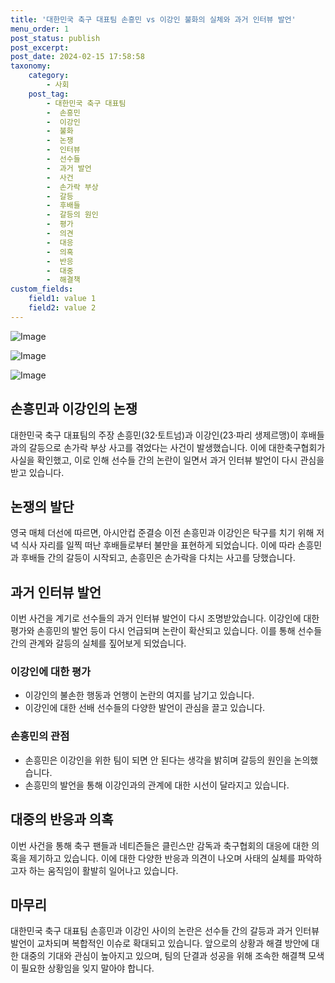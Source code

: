 ```yaml
---
title: '대한민국 축구 대표팀 손흥민 vs 이강인 불화의 실체와 과거 인터뷰 발언'
menu_order: 1
post_status: publish
post_excerpt: 
post_date: 2024-02-15 17:58:58
taxonomy:
    category:
        - 사회
    post_tag:
        - 대한민국 축구 대표팀
        -  손흥민
        -  이강인
        -  불화
        -  논쟁
        -  인터뷰
        -  선수들
        -  과거 발언
        -  사건
        -  손가락 부상
        -  갈등
        -  후배들
        -  갈등의 원인
        -  평가
        -  의견
        -  대응
        -  의혹
        -  반응
        -  대중
        -  해결책
custom_fields:
    field1: value 1
    field2: value 2
---
```


![Image](https://imgnews.pstatic.net/image/023/2024/02/14/0003816634_001_20240214171207040.jpg?type=w647)

![Image](https://imgnews.pstatic.net/image/023/2024/02/14/0003816634_002_20240214171207075.jpg?type=w647)

![Image](https://imgnews.pstatic.net/image/023/2024/02/14/0003816634_003_20240214171207113.JPG?type=w647)

## 손흥민과 이강인의 논쟁
대한민국 축구 대표팀의 주장 손흥민(32·토트넘)과 이강인(23·파리 생제르맹)이 후배들과의 갈등으로 손가락 부상 사고를 겪었다는 사건이 발생했습니다. 이에 대한축구협회가 사실을 확인했고, 이로 인해 선수들 간의 논란이 일면서 과거 인터뷰 발언이 다시 관심을 받고 있습니다.
## 논쟁의 발단
영국 매체 더선에 따르면, 아시안컵 준결승 이전 손흥민과 이강인은 탁구를 치기 위해 저녁 식사 자리를 일찍 떠난 후배들로부터 불만을 표현하게 되었습니다. 이에 따라 손흥민과 후배들 간의 갈등이 시작되고, 손흥민은 손가락을 다치는 사고를 당했습니다.
## 과거 인터뷰 발언
이번 사건을 계기로 선수들의 과거 인터뷰 발언이 다시 조명받았습니다. 이강인에 대한 평가와 손흥민의 발언 등이 다시 언급되며 논란이 확산되고 있습니다. 이를 통해 선수들 간의 관계와 갈등의 실체를 짚어보게 되었습니다.
### 이강인에 대한 평가
- 이강인의 불손한 행동과 언행이 논란의 여지를 남기고 있습니다.
- 이강인에 대한 선배 선수들의 다양한 발언이 관심을 끌고 있습니다.
### 손흥민의 관점
- 손흥민은 이강인을 위한 팀이 되면 안 된다는 생각을 밝히며 갈등의 원인을 논의했습니다.
- 손흥민의 발언을 통해 이강인과의 관계에 대한 시선이 달라지고 있습니다.
## 대중의 반응과 의혹
이번 사건을 통해 축구 팬들과 네티즌들은 클린스만 감독과 축구협회의 대응에 대한 의혹을 제기하고 있습니다. 이에 대한 다양한 반응과 의견이 나오며 사태의 실체를 파악하고자 하는 움직임이 활발히 일어나고 있습니다.
## 마무리
대한민국 축구 대표팀 손흥민과 이강인 사이의 논란은 선수들 간의 갈등과 과거 인터뷰 발언이 교차되며 복합적인 이슈로 확대되고 있습니다. 앞으로의 상황과 해결 방안에 대한 대중의 기대와 관심이 높아지고 있으며, 팀의 단결과 성공을 위해 조속한 해결책 모색이 필요한 상황임을 잊지 말아야 합니다.
